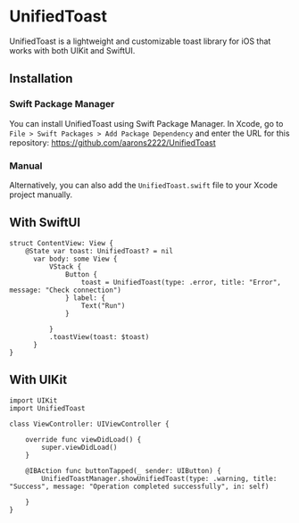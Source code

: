 
# UnifiedToast
UnifiedToast is a lightweight and customizable toast library for iOS that works with both UIKit and SwiftUI.


## Installation

### Swift Package Manager

You can install UnifiedToast using Swift Package Manager. In Xcode, go to `File > Swift Packages > Add Package Dependency` and enter the URL for this repository: https://github.com/aarons2222/UnifiedToast

### Manual

Alternatively, you can also add the `UnifiedToast.swift` file to your Xcode project manually.



## With SwiftUI 

```SwiftUI
struct ContentView: View {
    @State var toast: UnifiedToast? = nil
      var body: some View {
          VStack {
              Button {
                  toast = UnifiedToast(type: .error, title: "Error", message: "Check connection")
              } label: {
                  Text("Run")
              }

          }
          .toastView(toast: $toast)
      }
}

```








## With UIKit 

```UIKit
import UIKit
import UnifiedToast

class ViewController: UIViewController {

    override func viewDidLoad() {
        super.viewDidLoad()
    }

    @IBAction func buttonTapped(_ sender: UIButton) {
        UnifiedToastManager.showUnifiedToast(type: .warning, title: "Success", message: "Operation completed successfully", in: self)

    }
}

```





